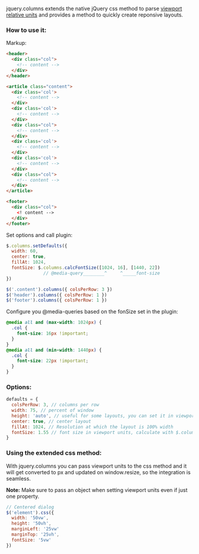 jquery.columns extends the native jQuery css method to parse [viewport relative units](http://www.w3.org/TR/css3-values/#viewport-relative-lengths
) and provides a method to quickly create reponsive layouts.

### How to use it:

Markup:
```html
<header>
  <div class="col">
    <!-- content -->
  </div>
</header>

<article class="content">
  <div class='col'> 
    <!-- content -->
  </div>
  <div class='col'>
    <!-- content -->
  </div>
  <div class="col">
    <!-- content -->
  </div>
  <div class='col'> 
    <!-- content -->
  </div>
  <div class='col'>
    <!-- content -->
  </div>
  <div class="col">
    <!-- content -->
  </div>
</article>

<footer>
  <div class="col">
    <! content -->  
  </div>
</footer>
```

Set options and call plugin:
```javascript
$.columns.setDefaults({ 
  width: 60,
  center: true,
  fillAt: 1024,
  fontSize: $.columns.calcFontSize([1024, 16], [1440, 22])
              // @media-query________^     ^_____font-size
})

$('.content').columns({ colsPerRow: 3 })
$('header').columns({ colsPerRow: 1 })
$('footer').columns({ colsPerRow: 1 })
```

Configure you @media-queries based on the fonSize set in the plugin:
```css
@media all and (max-width: 1024px) {
  .col { 
    font-size: 16px !important;
  }
}
@media all and (min-width: 1440px) {
  .col { 
    font-size: 22px !important; 
  }
}
```

### Options:
```javascript
defaults = {
  colsPerRow: 3, // columns per row
  width: 75, // percent of window
  height: 'auto', // useful for some layouts, you can set it in viewport units (vh)
  center: true, // center layout
  fillAt: 1024, // Resolution at which the layout is 100% width
  fontSize: 1.55 // font size in viewport units, calculate with $.columns.calcFontSize
}
```

### Using the extended css method:

With jquery.columns you can pass viewport units to the css method and it will get converted to px and updated on window.resize, so the integration is seamless.

**Note:** Make sure to pass an object when setting viewport units even if just one property.

```javascript
// Centered dialog
$('element').css({
  width: '50vw',
  height: '50vh',
  marginLeft: '25vw'
  marginTop: '25vh',
  fontSize: '5vw'
})
```


